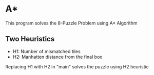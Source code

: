 # A*
This program solves the 8-Puzzle Problem using A* Algorithm

## Two Heuristics
- H1: Number of mismatched tiles
- H2: Manhatten distance from the final box

Replacing H1 with H2 in "main" solves the puzzle using H2 heuristic
